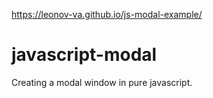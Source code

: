 https://leonov-va.github.io/js-modal-example/

# javascript-modal
Creating a modal window in pure javascript.
